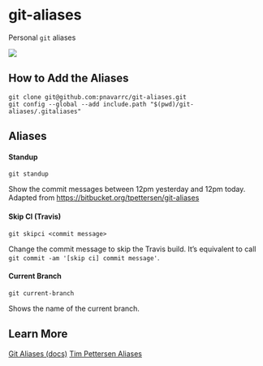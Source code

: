 # git-aliases

Personal `git` aliases

<a href="https://zenhub.com"><img src="https://raw.githubusercontent.com/ZenHubIO/support/master/zenhub-badge.png"></a>

## How to Add the Aliases

```
git clone git@github.com:pnavarrc/git-aliases.git
git config --global --add include.path "$(pwd)/git-aliases/.gitaliases"
```

## Aliases

#### Standup

`git standup`

Show the commit messages between 12pm yesterday and 12pm today. Adapted from https://bitbucket.org/tpettersen/git-aliases

#### Skip CI (Travis)

`git skipci <commit message>`

Change the commit message to skip the Travis build. It’s equivalent to call `git commit -am '[skip ci] commit message'`.

#### Current Branch

`git current-branch`

Shows the name of the current branch.

## Learn More

[Git Aliases (docs)](https://git-scm.com/book/en/v2/Git-Basics-Git-Aliases)
[Tim Pettersen Aliases](https://bitbucket.org/tpettersen/git-aliases)
